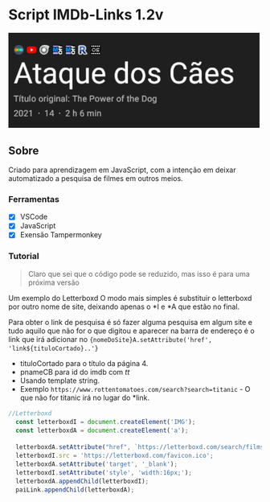 # Script IMDb-Links 1.2v

<img src="assets/img/screenshot2022-08-05.png" alt="cap01" width="500"/>

## Sobre

Criado para aprendizagem em JavaScript, com a intenção em deixar automatizado a pesquisa de filmes em outros meios.

### Ferramentas

- [x] VSCode
- [x] JavaScript
- [x] Exensão Tampermonkey

### Tutorial

> Claro que sei que o código pode se reduzido, mas isso é para uma próxima versão

Um exemplo do Letterboxd
O modo mais simples é substituir o letterboxd por outro nome de site, deixando apenas o *I e *A que estão no final.

Para obter o link de pesquisa é só fazer alguma pesquisa em algum site e tudo aquilo que não for o que digitou e 
aparecer na barra de endereço é o link que irá adicionar no `{nomeDoSite}A.setAttribute('href', 'link${tituloCortado}..'}`
- tituloCortado para o título da página 4.
- pnameCB para id do imdb com *tt*
- Usando template string.
- Exemplo `https://www.rottentomatoes.com/search?search=titanic` - O que não for titanic irá no lugar do *link.

~~~JavaScript
//Letterboxd
  const letterboxdI = document.createElement('IMG');
  const letterboxdA = document.createElement('a');

  letterboxdA.setAttribute("href", `https://letterboxd.com/search/films/${tituloCortado}`)
  letterboxdI.src = 'https://letterboxd.com/favicon.ico';
  letterboxdA.setAttribute('target', '_blank');
  letterboxdI.setAttribute('style', 'width:16px;');
  letterboxdA.appendChild(letterboxdI);
  paiLink.appendChild(letterboxdA);
 ~~~

